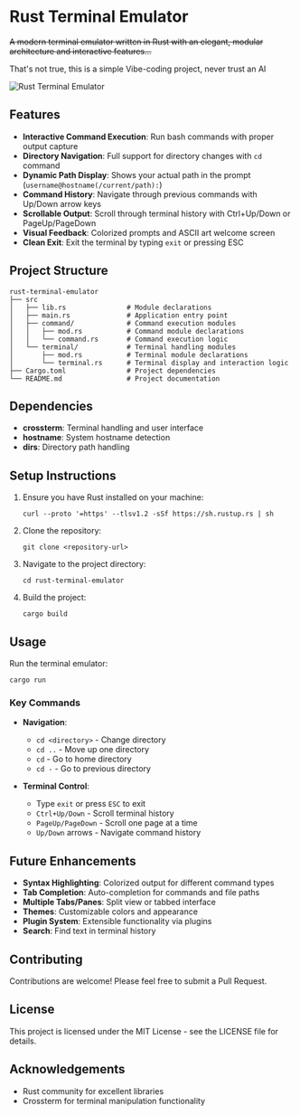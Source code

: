 # Rust Terminal Emulator

~~A modern terminal emulator written in Rust with an elegant, modular architecture and interactive features...~~

That's not true, this is a simple Vibe-coding project, never trust an AI 

![Rust Terminal Emulator](https://raw.githubusercontent.com/rust-lang/rust-artwork/master/logo/rust-logo-128x128.png)

## Features

- **Interactive Command Execution**: Run bash commands with proper output capture
- **Directory Navigation**: Full support for directory changes with `cd` command
- **Dynamic Path Display**: Shows your actual path in the prompt (`username@hostname(/current/path):`)
- **Command History**: Navigate through previous commands with Up/Down arrow keys
- **Scrollable Output**: Scroll through terminal history with Ctrl+Up/Down or PageUp/PageDown
- **Visual Feedback**: Colorized prompts and ASCII art welcome screen
- **Clean Exit**: Exit the terminal by typing `exit` or pressing ESC

## Project Structure

```
rust-terminal-emulator
├── src
│   ├── lib.rs               # Module declarations
│   ├── main.rs              # Application entry point
│   ├── command/             # Command execution modules
│   │   ├── mod.rs           # Command module declarations
│   │   └── command.rs       # Command execution logic
│   └── terminal/            # Terminal handling modules
│       ├── mod.rs           # Terminal module declarations
│       └── terminal.rs      # Terminal display and interaction logic
├── Cargo.toml               # Project dependencies
└── README.md                # Project documentation
```

## Dependencies

- **crossterm**: Terminal handling and user interface
- **hostname**: System hostname detection
- **dirs**: Directory path handling

## Setup Instructions

1. Ensure you have Rust installed on your machine:
   ```
   curl --proto '=https' --tlsv1.2 -sSf https://sh.rustup.rs | sh
   ```

2. Clone the repository:
   ```
   git clone <repository-url>
   ```

3. Navigate to the project directory:
   ```
   cd rust-terminal-emulator
   ```

4. Build the project:
   ```
   cargo build
   ```

## Usage

Run the terminal emulator:

```
cargo run
```

### Key Commands

- **Navigation**: 
  - `cd <directory>` - Change directory
  - `cd ..` - Move up one directory
  - `cd` - Go to home directory
  - `cd -` - Go to previous directory

- **Terminal Control**:
  - Type `exit` or press `ESC` to exit
  - `Ctrl+Up/Down` - Scroll terminal history
  - `PageUp/PageDown` - Scroll one page at a time
  - `Up/Down` arrows - Navigate command history

## Future Enhancements

- **Syntax Highlighting**: Colorized output for different command types
- **Tab Completion**: Auto-completion for commands and file paths
- **Multiple Tabs/Panes**: Split view or tabbed interface
- **Themes**: Customizable colors and appearance
- **Plugin System**: Extensible functionality via plugins
- **Search**: Find text in terminal history

## Contributing

Contributions are welcome! Please feel free to submit a Pull Request.

## License

This project is licensed under the MIT License - see the LICENSE file for details.

## Acknowledgements

- Rust community for excellent libraries
- Crossterm for terminal manipulation functionality
